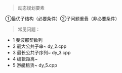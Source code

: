 > 动态规划要素

  ①最优子结构（必要条件）②子问题重叠（非必要条件）

> 常见问题：

* 1 斐波那契数列
* 2 最大公共子串~ dy_2.cpp
* 3 最长公共子序列~ dy_3.cpp
* 4 编辑距离~
* 5 游艇租赁~ dy_5.cpp

